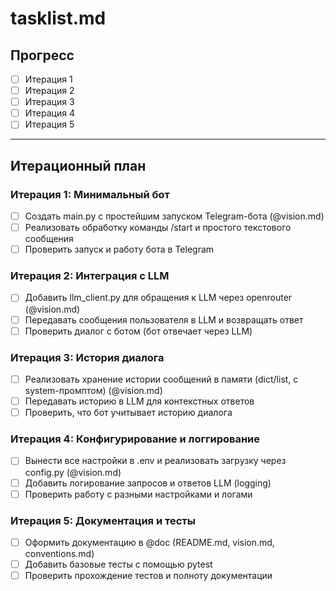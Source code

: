 # tasklist.md

## Прогресс

- [ ] Итерация 1
- [ ] Итерация 2
- [ ] Итерация 3
- [ ] Итерация 4
- [ ] Итерация 5

---

## Итерационный план

### Итерация 1: Минимальный бот
- [ ] Создать main.py с простейшим запуском Telegram-бота (@vision.md)
- [ ] Реализовать обработку команды /start и простого текстового сообщения
- [ ] Проверить запуск и работу бота в Telegram

### Итерация 2: Интеграция с LLM
- [ ] Добавить llm_client.py для обращения к LLM через openrouter (@vision.md)
- [ ] Передавать сообщения пользователя в LLM и возвращать ответ
- [ ] Проверить диалог с ботом (бот отвечает через LLM)

### Итерация 3: История диалога
- [ ] Реализовать хранение истории сообщений в памяти (dict/list, с system-промптом) (@vision.md)
- [ ] Передавать историю в LLM для контекстных ответов
- [ ] Проверить, что бот учитывает историю диалога

### Итерация 4: Конфигурирование и логгирование
- [ ] Вынести все настройки в .env и реализовать загрузку через config.py (@vision.md)
- [ ] Добавить логирование запросов и ответов LLM (logging)
- [ ] Проверить работу с разными настройками и логами

### Итерация 5: Документация и тесты
- [ ] Оформить документацию в @doc (README.md, vision.md, conventions.md)
- [ ] Добавить базовые тесты с помощью pytest
- [ ] Проверить прохождение тестов и полноту документации 